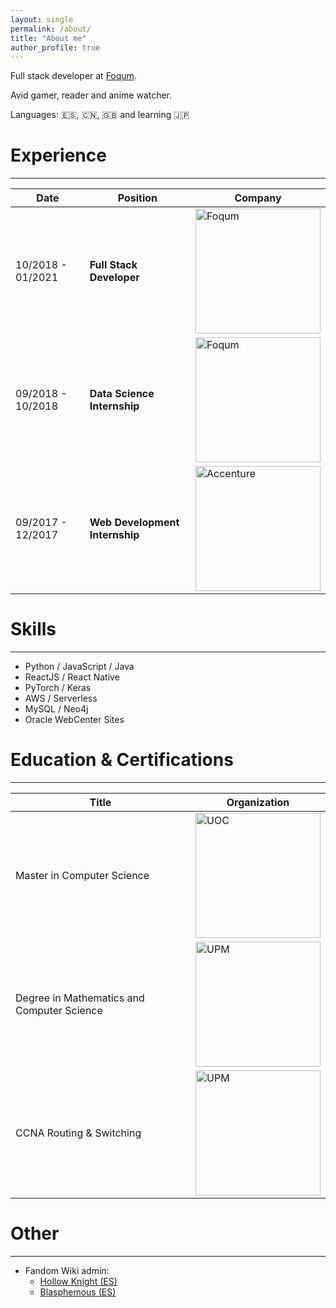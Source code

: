 ```yaml
---
layout: single
permalink: /about/
title: "About me"
author_profile: true
---
```


Full stack developer at [Foqum](https://foqum.io).

Avid gamer, reader and anime watcher.

Languages: :es:, :cn:, :uk: and learning :jp:

# Experience

---

| Date              | Position                       | Company                                                                                                                                                            |
| ----------------- | ------------------------------ | ------------------------------------------------------------------------------------------------------------------------------------------------------------------ |
| 10/2018 - 01/2021 | **Full Stack Developer**       | <a href="https://foqum.io"><img src="https://i.imgur.com/NeCw0UF.png" alt="Foqum" width="200"/></a>                                                                |
| 09/2018 - 10/2018 | **Data Science Internship**    | <a href="https://foqum.io"><img src="https://i.imgur.com/NeCw0UF.png" alt="Foqum" width="200"/></a>                                                                |
| 09/2017 - 12/2017 | **Web Development Internship** | <a href="https://www.accenture.com"><img src="https://www.appian.com/wp-content/uploads/2019/04/Acc_Logo_Black_Purple_RGB-2.png" alt="Accenture" width="200"/></a> |

# Skills

---

- Python / JavaScript / Java
- ReactJS / React Native
- PyTorch / Keras
- AWS / Serverless
- MySQL / Neo4j
- Oracle WebCenter Sites

# Education & Certifications

---

| Title                                      | Organization                                                                                                                                                                                  |
| ------------------------------------------ | --------------------------------------------------------------------------------------------------------------------------------------------------------------------------------------------- |
| Master in Computer Science                 | <a href="https://www.uoc.edu/"><img src="https://upload.wikimedia.org/wikipedia/commons/a/a3/Logo_blau_uoc.png" alt="UOC" width="200"/></a>                                                   |
| Degree in Mathematics and Computer Science | <a href="https://www.upm.es"><img src="https://www.upm.es/sfs/Rectorado/Gabinete%20del%20Rector/Logos/UPM/CEI/LOGOTIPO%20leyenda%20color%20JPG%20p.png" alt="UPM" width="200"/></a>           |
| CCNA Routing & Switching                   | <a href="https://www.cisco.com"><img src="https://upload.wikimedia.org/wikipedia/commons/thumb/0/08/Cisco_logo_blue_2016.svg/1200px-Cisco_logo_blue_2016.svg.png" alt="UPM" width="200"/></a> |

# Other

---

- Fandom Wiki admin:
  - [Hollow Knight (ES)](https://hollowknight.fandom.com/es/wiki/Hollow_Knight_Wiki)
  - [Blasphemous (ES)](https://blasphemous.fandom.com/es/wiki/Blasphemous_Wiki)
